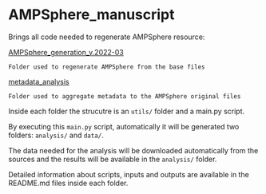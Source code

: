 # AMPSphere_manuscript

Brings all code needed to regenerate AMPSphere resource:

[AMPSphere_generation_v.2022-03](AMPSphere_generation_v.2022-03/README.md)

    Folder used to regenerate AMPSphere from the base files
    
[metadata_analysis](metadata_analysis/README.md)

    Folder used to aggregate metadata to the AMPSphere original files

Inside each folder the strucutre is an `utils/` folder and a main.py script.

By executing this `main.py` script, automatically it will be generated two
folders: `analysis/` and `data/`.

The data needed for the analysis will be downloaded automatically from the
sources and the results will be available in the `analysis/` folder.

Detailed information about scripts, inputs and outputs are available in
the README.md files inside each folder.

